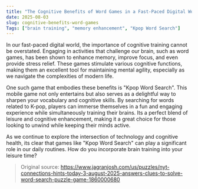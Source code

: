 ```yaml
---
title: "The Cognitive Benefits of Word Games in a Fast-Paced Digital World"
date: 2025-08-03
slug: cognitive-benefits-word-games
Tags: ["brain training", "memory enhancement", "Kpop Word Search"]
---
```

In our fast-paced digital world, the importance of cognitive training cannot be overstated. Engaging in activities that challenge our brain, such as word games, has been shown to enhance memory, improve focus, and even provide stress relief. These games stimulate various cognitive functions, making them an excellent tool for maintaining mental agility, especially as we navigate the complexities of modern life.

One such game that embodies these benefits is "Kpop Word Search". This mobile game not only entertains but also serves as a delightful way to sharpen your vocabulary and cognitive skills. By searching for words related to K-pop, players can immerse themselves in a fun and engaging experience while simultaneously training their brains. Its a perfect blend of leisure and cognitive enhancement, making it a great choice for those looking to unwind while keeping their minds active.

As we continue to explore the intersection of technology and cognitive health, its clear that games like "Kpop Word Search" can play a significant role in our daily routines. How do you incorporate brain training into your leisure time?

> Original source: https://www.jagranjosh.com/us/puzzles/nyt-connections-hints-today-3-august-2025-answers-clues-to-solve-word-search-puzzle-game-1860000680